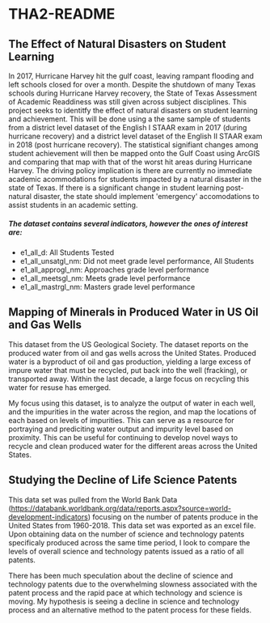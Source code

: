 # THA2-README
## **The Effect of Natural Disasters on Student Learning**

In 2017, Hurricane Harvey hit the gulf coast, leaving rampant flooding and left schools closed for over a month. Despite the shutdown of many Texas schools during Hurricane Harvey recovery, the State of Texas Assessment of Academic Readdiness was still given across subject disciplines. This project seeks to identitfy the effect of natural disasters on student learning and achievement. This will be done using a the same sample of students from a district level dataset of the English I STAAR exam in 2017 (during hurricane recovery) and a district level dataset of the English II STAAR exam in 2018 (post hurricane recovery). The statistical signifiant changes among student achievement will then be mapped onto the Gulf Coast using ArcGIS and comparing that map with that of the worst hit areas during Hurricane Harvey. The driving policy implication is there are currently no immediate academic acommodations for students impacted by a natural disaster in the state of Texas. If there is a significant change in student learning post-natural disaster, the state should implement 'emergency' accomodations to assist students in an academic setting.

##### The dataset contains several indicators, however the ones of interest are:
- e1_all_d: All Students Tested
- e1_all_unsatgl_nm: Did not meet grade level performance, All Students
- e1_all_approgl_nm: Approaches grade level performance
- e1_all_meetsgl_nm: Meets grade level performance 
- e1_all_mastrgl_nm: Masters grade level performance

## **Mapping of Minerals in Produced Water in US Oil and Gas Wells**
This dataset from the US Geological Society. The dataset reports on the produced water from oil and gas wells across the United States. Produced water is a byproduct of oil and gas production, yielding a large excess of impure water that must be recycled, put back into the well (fracking), or transported away. Within the last decade, a large focus on recycling this water for resuse has emerged.

My focus using this dataset, is to analyze the output of water in each well, and the impurities in the water across the region, and map the locations of each based on levels of impurities. This can serve as a resource for portraying and prediciting water output and impurity level based on proximity. This can be useful for continuing to develop novel ways to recycle and clean produced water for the different areas across the United States.

## **Studying the Decline of Life Science Patents**
This data set was pulled from the World Bank Data (https://databank.worldbank.org/data/reports.aspx?source=world-development-indicators) focusing on the number of patents produce in the United States from 1960-2018. This data set was exported as an excel file. Upon obtaining data on the number of science and technology patents specificaly produced across the same time period, I look to compare the levels of overall science and technology patents issued as a ratio of all patents.

There has been much speculation about the decline of science and technology patents due to the overwhelming slowness associated with the patent process and the rapid pace at which technology and science is moving. My hypothesis is seeing a decline in science and technology process and an alternative method to the patent process for these fields.
